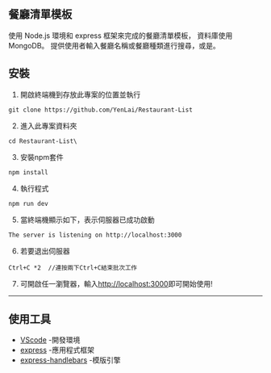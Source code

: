 ## 餐廳清單模板

使用 Node.js 環境和 express 框架來完成的餐廳清單模板，
資料庫使用MongoDB。
提供使用者輸入餐廳名稱或餐廳種類進行搜尋，或是。

## 安裝

1. 開啟終端機到存放此專案的位置並執行
```
git clone https://github.com/YenLai/Restaurant-List
```
2. 進入此專案資料夾
```
cd Restaurant-List\
```
3. 安裝npm套件
```
npm install
```
4. 執行程式
```
npm run dev
```
5. 當終端機顯示如下，表示伺服器已成功啟動
```
The server is listening on http://localhost:3000
```
6. 若要退出伺服器
```
Ctrl+C *2  //連按兩下Ctrl+C結束批次工作
```
7. 可開啟任一瀏覽器，輸入[http://localhost:3000](http://localhost:3000)即可開始使用!

***

## 使用工具

- [VScode](https://code.visualstudio.com/) -開發環境
- [express](https://www.npmjs.com/package/express) -應用程式框架
- [express-handlebars](https://www.npmjs.com/package/express-handlebars) -模版引擎




